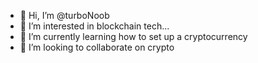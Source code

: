 - 👋 Hi, I’m @turboNoob
- 👀 I’m interested in blockchain tech...
- 🌱 I’m currently learning how to set up a cryptocurrency
- 💞️ I’m looking to collaborate on crypto

<!---
turboNoob/turboNoob is a ✨ special ✨ repository because its `README.md` (this file) appears on your GitHub profile.
You can click the Preview link to take a look at your changes.
--->
